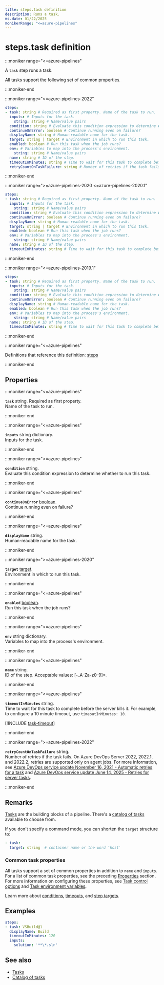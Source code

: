 ```yaml
---
title: steps.task definition
description: Runs a task.
ms.date: 01/22/2025
monikerRange: "<=azure-pipelines"
---
```


# steps.task definition

<!-- :::description::: -->
:::moniker range="<=azure-pipelines"

<!-- :::editable-content name="description"::: -->
A `task` step runs a task.

All tasks support the following set of common properties.
<!-- :::editable-content-end::: -->

:::moniker-end
<!-- :::description-end::: -->

<!-- :::syntax::: -->
:::moniker range=">=azure-pipelines-2022"

```yaml
steps:
- task: string # Required as first property. Name of the task to run.
  inputs: # Inputs for the task.
    string: string # Name/value pairs
  condition: string # Evaluate this condition expression to determine whether to run this task.
  continueOnError: boolean # Continue running even on failure?
  displayName: string # Human-readable name for the task.
  target: string | target # Environment in which to run this task.
  enabled: boolean # Run this task when the job runs?
  env: # Variables to map into the process's environment.
    string: string # Name/value pairs
  name: string # ID of the step.
  timeoutInMinutes: string # Time to wait for this task to complete before the server kills it.
  retryCountOnTaskFailure: string # Number of retries if the task fails.
```

:::moniker-end

:::moniker range=">=azure-pipelines-2020 <=azure-pipelines-2020.1"

```yaml
steps:
- task: string # Required as first property. Name of the task to run.
  inputs: # Inputs for the task.
    string: string # Name/value pairs
  condition: string # Evaluate this condition expression to determine whether to run this task.
  continueOnError: boolean # Continue running even on failure?
  displayName: string # Human-readable name for the task.
  target: string | target # Environment in which to run this task.
  enabled: boolean # Run this task when the job runs?
  env: # Variables to map into the process's environment.
    string: string # Name/value pairs
  name: string # ID of the step.
  timeoutInMinutes: string # Time to wait for this task to complete before the server kills it.
```

:::moniker-end

:::moniker range="<=azure-pipelines-2019.1"

```yaml
steps:
- task: string # Required as first property. Name of the task to run.
  inputs: # Inputs for the task.
    string: string # Name/value pairs
  condition: string # Evaluate this condition expression to determine whether to run this task.
  continueOnError: boolean # Continue running even on failure?
  displayName: string # Human-readable name for the task.
  enabled: boolean # Run this task when the job runs?
  env: # Variables to map into the process's environment.
    string: string # Name/value pairs
  name: string # ID of the step.
  timeoutInMinutes: string # Time to wait for this task to complete before the server kills it.
```

:::moniker-end
<!-- :::syntax-end::: -->

<!-- :::parents::: -->
:::moniker range="<=azure-pipelines"

Definitions that reference this definition: [steps](steps.md)

:::moniker-end
<!-- :::parents-end::: -->

## Properties

<!-- :::properties::: -->
<!-- :::item name="task"::: -->
:::moniker range="<=azure-pipelines"

**`task`** string. Required as first property.<br><!-- :::editable-content name="propDescription"::: -->
Name of the task to run.
<!-- :::editable-content-end::: -->

:::moniker-end
<!-- :::item-end::: -->
<!-- :::item name="inputs"::: -->
:::moniker range="<=azure-pipelines"

**`inputs`** string dictionary.<br><!-- :::editable-content name="propDescription"::: -->
Inputs for the task.
<!-- :::editable-content-end::: -->

:::moniker-end
<!-- :::item-end::: -->
<!-- :::item name="condition"::: -->
:::moniker range="<=azure-pipelines"

**`condition`** string.<br><!-- :::editable-content name="propDescription"::: -->
Evaluate this condition expression to determine whether to run this task.
<!-- :::editable-content-end::: -->

:::moniker-end
<!-- :::item-end::: -->
<!-- :::item name="continueOnError"::: -->
:::moniker range="<=azure-pipelines"

**`continueOnError`** [boolean](boolean.md).<br><!-- :::editable-content name="propDescription"::: -->
Continue running even on failure?
<!-- :::editable-content-end::: -->

:::moniker-end
<!-- :::item-end::: -->
<!-- :::item name="displayName"::: -->
:::moniker range="<=azure-pipelines"

**`displayName`** string.<br><!-- :::editable-content name="propDescription"::: -->
Human-readable name for the task.
<!-- :::editable-content-end::: -->

:::moniker-end
<!-- :::item-end::: -->
<!-- :::item name="target"::: -->
:::moniker range=">=azure-pipelines-2020"

**`target`** [target](target.md).<br><!-- :::editable-content name="propDescription"::: -->
Environment in which to run this task.
<!-- :::editable-content-end::: -->

:::moniker-end
<!-- :::item-end::: -->
<!-- :::item name="enabled"::: -->
:::moniker range="<=azure-pipelines"

**`enabled`** [boolean](boolean.md).<br><!-- :::editable-content name="propDescription"::: -->
Run this task when the job runs?
<!-- :::editable-content-end::: -->

:::moniker-end
<!-- :::item-end::: -->
<!-- :::item name="env"::: -->
:::moniker range="<=azure-pipelines"

**`env`** string dictionary.<br><!-- :::editable-content name="propDescription"::: -->
Variables to map into the process's environment.
<!-- :::editable-content-end::: -->

:::moniker-end
<!-- :::item-end::: -->
<!-- :::item name="name"::: -->
:::moniker range="<=azure-pipelines"

**`name`** string.<br><!-- :::editable-content name="propDescription"::: -->
ID of the step. Acceptable values: [-_A-Za-z0-9]*.
<!-- :::editable-content-end::: -->

:::moniker-end
<!-- :::item-end::: -->
<!-- :::item name="timeoutInMinutes"::: -->
:::moniker range="<=azure-pipelines"

**`timeoutInMinutes`** string.<br><!-- :::editable-content name="propDescription"::: -->
Time to wait for this task to complete before the server kills it. For example, to configure a 10 minute timeout, use `timeoutInMinutes: 10`.

[!INCLUDE [task-timeout](./includes/task-timeout.md)]
<!-- :::editable-content-end::: -->

:::moniker-end
<!-- :::item-end::: -->
<!-- :::item name="retryCountOnTaskFailure"::: -->
:::moniker range=">=azure-pipelines-2022"

**`retryCountOnTaskFailure`** string.<br><!-- :::editable-content name="propDescription"::: -->
Number of retries if the task fails. On Azure DevOps Server 2022, 2022.1, and 2022.2, retries are supported only on agent jobs. For more information, see [Azure DevOps service update November 16, 2021 - Automatic retries for a task](/azure/devops/release-notes/2021/sprint-195-update#automatic-retries-for-a-task) and [Azure DevOps service update June 14, 2025 - Retries for server tasks](/azure/devops/release-notes/2024/sprint-240-update#retries-for-server-tasks).
<!-- :::editable-content-end::: -->

:::moniker-end
<!-- :::item-end::: -->
<!-- :::properties-end::: -->

<!-- :::remarks::: -->
<!-- :::editable-content name="remarks"::: -->
## Remarks

[Tasks](/azure/devops/pipelines/tasks/reference) are the building blocks of a pipeline.
There's a [catalog of tasks](/azure/devops/pipelines/tasks/reference) available to choose from.

If you don't specify a command mode, you can shorten the `target` structure to:

```yaml
- task:
  target: string  # container name or the word 'host'
```

### Common task properties

All tasks support a set of common properties in addition to `name` and `inputs`. For a list of common task properties, see the preceding [Properties](#properties) section. For more information on configuring these properties, see [Task control options](/azure/devops/pipelines/process/tasks#task-control-options) and [Task environment variables](/azure/devops/pipelines/process/tasks#environment-variables).

Learn more about [conditions](/azure/devops/pipelines/process/conditions),
[timeouts](/azure/devops/pipelines/process/phases#timeouts), and [step targets](/azure/devops/pipelines/process/tasks#step-target).
<!-- :::editable-content-end::: -->
<!-- :::remarks-end::: -->

<!-- :::examples::: -->
<!-- :::editable-content name="examples"::: -->
## Examples

```yaml
steps:
- task: VSBuild@1
  displayName: Build
  timeoutInMinutes: 120
  inputs:
    solution: '**\*.sln'
```
<!-- :::editable-content-end::: -->
<!-- :::examples-end::: -->

<!-- :::see-also::: -->
<!-- :::editable-content name="seeAlso"::: -->
## See also

- [Tasks](/azure/devops/pipelines/process/tasks)
- [Catalog of tasks](/azure/devops/pipelines/tasks/reference)
<!-- :::editable-content-end::: -->
<!-- :::see-also-end::: -->